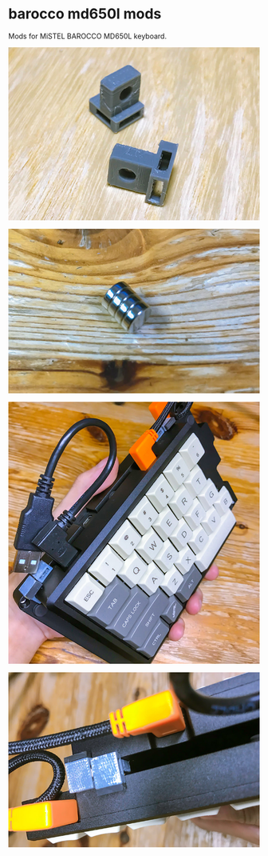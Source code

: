 # barocco md650l mods

Mods for MiSTEL BAROCCO MD650L keyboard.

![](images/2018-09-03_20-05-09_266.jpg)

![](images/2018-09-04_21-43-43_189.jpg)

![](images/2018-09-04_21-29-00_064.jpg)

![](images/2018-09-04_21-29-10_251.jpg)
